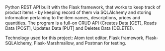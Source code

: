 Python REST API built with the Flask framework, that works to keep track of product items - by keeping record of them
via SQLAlchemy and storing information pertaining to the item names, descriptions, prices and quantities. The program is
a full-on CRUD API (Creates Data [GET], Reads Data [POST], Updates Data [PUT] and Deletes Data [DELETE]).

Technology used for this project: Atom text editor, Flask framework, Flask-SQLAlchemy, Flask-Marshmallow, and 
Postman for testing. 
